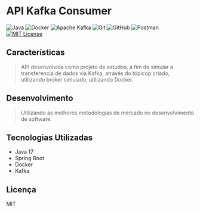 # API Kafka Consumer

![Java](https://img.shields.io/badge/java-%23ED8B00.svg?style=for-the-badge&logo=openjdk&logoColor=white)
![Docker](https://img.shields.io/badge/docker-%230db7ed.svg?style=for-the-badge&logo=docker&logoColor=white)
![Apache Kafka](https://img.shields.io/badge/Apache%20Kafka-000?style=for-the-badge&logo=apachekafka)
![Git](https://img.shields.io/badge/git-%23F05033.svg?style=for-the-badge&logo=git&logoColor=white)
![GitHub](https://img.shields.io/badge/github-%23121011.svg?style=for-the-badge&logo=github&logoColor=white)
![Postman](https://img.shields.io/badge/Postman-FF6C37?style=for-the-badge&logo=postman&logoColor=white)
[![MIT License](https://img.shields.io/badge/License-MIT-green.svg)](https://choosealicense.com/licenses/mit/)

## Características

> API desenvolvida como projeto de estudos, a fim de simular a transferencia de dados via Kafka, através do tópicop criado, utilizando broker simulado, utilizando Docker.

## Desenvolvimento
> Utilizando as melhores metodologias de mercado no desenvolvimento de software.

## Tecnologias Utilizadas

- Java 17
- Spring Boot
- Docker
- Kafka

## Licença
MIT
